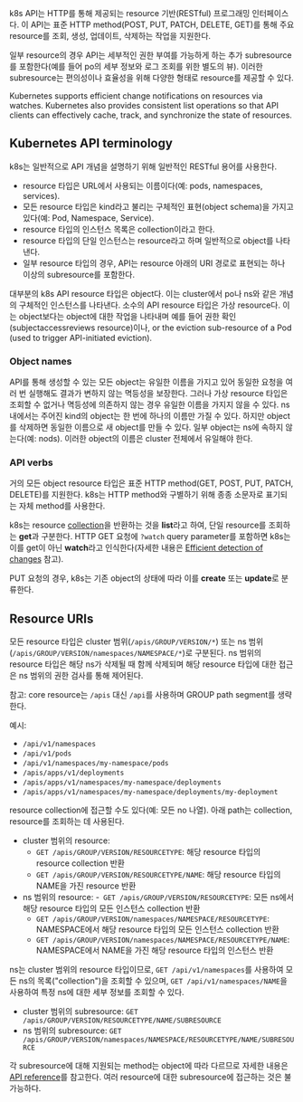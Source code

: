 k8s API는 HTTP를 통해 제공되는 resource 기반(RESTful) 프로그래밍 인터페이스다. 이 API는 표준 HTTP method(POST, PUT, PATCH, DELETE, GET)를 통해 주요 resource를 조회, 생성, 업데이트, 삭제하는 작업을 지원한다.

일부 resource의 경우 API는 세부적인 권한 부여를 가능하게 하는 추가 subresource를 포함한다(예를 들어 po의 세부 정보와 로그 조회를 위한 별도의 뷰). 이러한 subresource는 편의성이나 효율성을 위해 다양한 형태로 resource를 제공할 수 있다.

Kubernetes supports efficient change notifications on resources via watches. Kubernetes also provides consistent list operations so that API clients can effectively cache, track, and synchronize the state of resources.

## Kubernetes API terminology
k8s는 일반적으로 API 개념을 설명하기 위해 일반적인 RESTful 용어를 사용한다.
- resource 타입은 URL에서 사용되는 이름이다(예: pods, namespaces, services).
- 모든 resource 타입은 kind라고 불리는 구체적인 표현(object schema)을 가지고 있다(예: Pod, Namespace, Service).
- resource 타입의 인스턴스 목록은 collection이라고 한다.
- resource 타입의 단일 인스턴스는 resource라고 하며 일반적으로 object를 나타낸다.
- 일부 resource 타입의 경우, API는 resource 아래의 URI 경로로 표현되는 하나 이상의 subresource를 포함한다.

대부분의 k8s API resource 타입은 object다. 이는 cluster에서 po나 ns와 같은 개념의 구체적인 인스턴스를 나타낸다. 소수의 API resource 타입은 가상 resource다. 이는 object보다는 object에 대한 작업을 나타내며 예를 들어 권한 확인(subjectaccessreviews resource)이나, or the eviction sub-resource of a Pod (used to trigger API-initiated eviction).

### Object names
API를 통해 생성할 수 있는 모든 object는 유일한 이름을 가지고 있어 동일한 요청을 여러 번 실행해도 결과가 변하지 않는 멱등성을 보장한다. 그러나 가상 resource 타입은 조회할 수 없거나 멱등성에 의존하지 않는 경우 유일한 이름을 가지지 않을 수 있다. ns 내에서는 주어진 kind의 object는 한 번에 하나의 이름만 가질 수 있다. 하지만 object를 삭제하면 동일한 이름으로 새 object를 만들 수 있다. 일부 object는 ns에 속하지 않는다(예: nods). 이러한 object의 이름은 cluster 전체에서 유일해야 한다.

### API verbs
거의 모든 object resource 타입은 표준 HTTP method(GET, POST, PUT, PATCH, DELETE)를 지원한다. k8s는 HTTP method와 구별하기 위해 종종 소문자로 표기되는 자체 method를 사용한다.

k8s는 resource [collection](https://kubernetes.io/docs/reference/using-api/api-concepts/#collections)을 반환하는 것을 **list**라고 하여, 단일 resource를 조회하는 **get**과 구분한다. HTTP GET 요청에 `?watch` query parameter를 포함하면 k8s는 이를 get이 아닌 **watch**라고 인식한다(자세한 내용은 [Efficient detection of changes](https://kubernetes.io/docs/reference/using-api/api-concepts/#efficient-detection-of-changes) 참고).

PUT 요청의 경우, k8s는 기존 object의 상태에 따라 이를 **create** 또는 **update**로 분류한다.

## Resource URIs
모든 resource 타입은 cluster 범위(`/apis/GROUP/VERSION/*`) 또는 ns 범위(`/apis/GROUP/VERSION/namespaces/NAMESPACE/*`)로 구분된다. ns 범위의 resource 타입은 해당 ns가 삭제될 때 함께 삭제되며 해당 resource 타입에 대한 접근은 ns 범위의 권한 검사를 통해 제어된다.

참고: core resource는 `/apis` 대신 `/api`를 사용하며 GROUP path segment를 생략한다.

예시:
- `/api/v1/namespaces`
- `/api/v1/pods`
- `/api/v1/namespaces/my-namespace/pods`
- `/apis/apps/v1/deployments`
- `/apis/apps/v1/namespaces/my-namespace/deployments`
- `/apis/apps/v1/namespaces/my-namespace/deployments/my-deployment`

resource collection에 접근할 수도 있다(예: 모든 no 나열). 아래 path는 collection, resource를 조회하는 데 사용된다.
- cluster 범위의 resource:
    - `GET /apis/GROUP/VERSION/RESOURCETYPE`: 해당 resource 타입의 resource collection 반환
    - `GET /apis/GROUP/VERSION/RESOURCETYPE/NAME`: 해당 resource 타입의 NAME을 가진 resource 반환
- ns 범위의 resource:
    -` GET /apis/GROUP/VERSION/RESOURCETYPE`: 모든 ns에서 해당 resource 타입의 모든 인스턴스 collection 반환
    - `GET /apis/GROUP/VERSION/namespaces/NAMESPACE/RESOURCETYPE`: NAMESPACE에서 해당 resource 타입의 모든 인스턴스 collection 반환
    - `GET /apis/GROUP/VERSION/namespaces/NAMESPACE/RESOURCETYPE/NAME`: NAMESPACE에서 NAME을 가진 해당 resource 타입의 인스턴스 반환

ns는 cluster 범위의 resource 타입이므로, `GET /api/v1/namespaces`를 사용하여 모든 ns의 목록("collection")을 조회할 수 있으며, `GET /api/v1/namespaces/NAME`을 사용하여 특정 ns에 대한 세부 정보를 조회할 수 있다.
- cluster 범위의 subresource: `GET /apis/GROUP/VERSION/RESOURCETYPE/NAME/SUBRESOURCE`
- ns 범위의 subresource: `GET /apis/GROUP/VERSION/namespaces/NAMESPACE/RESOURCETYPE/NAME/SUBRESOURCE`

각 subresource에 대해 지원되는 method는 object에 따라 다르므로 자세한 내용은 [API reference](https://kubernetes.io/docs/reference/kubernetes-api/)를 참고한다. 여러 resource에 대한 subresource에 접근하는 것은 불가능하다.
